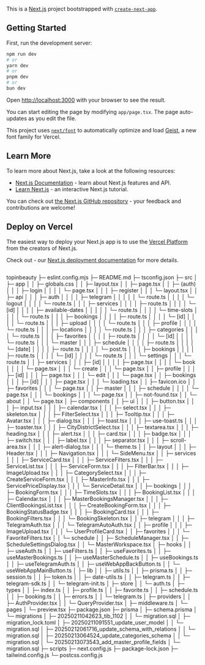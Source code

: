 This is a [Next.js](https://nextjs.org) project bootstrapped with [`create-next-app`](https://nextjs.org/docs/app/api-reference/cli/create-next-app).

## Getting Started

First, run the development server:

```bash
npm run dev
# or
yarn dev
# or
pnpm dev
# or
bun dev
```

Open [http://localhost:3000](http://localhost:3000) with your browser to see the result.

You can start editing the page by modifying `app/page.tsx`. The page auto-updates as you edit the file.

This project uses [`next/font`](https://nextjs.org/docs/app/building-your-application/optimizing/fonts) to automatically optimize and load [Geist](https://vercel.com/font), a new font family for Vercel.

## Learn More

To learn more about Next.js, take a look at the following resources:

- [Next.js Documentation](https://nextjs.org/docs) - learn about Next.js features and API.
- [Learn Next.js](https://nextjs.org/learn) - an interactive Next.js tutorial.

You can check out [the Next.js GitHub repository](https://github.com/vercel/next.js) - your feedback and contributions are welcome!

## Deploy on Vercel

The easiest way to deploy your Next.js app is to use the [Vercel Platform](https://vercel.com/new?utm_medium=default-template&filter=next.js&utm_source=create-next-app&utm_campaign=create-next-app-readme) from the creators of Next.js.

Check out - our [Next.js deployment documentation](https://nextjs.org/docs/app/building-your-application/deploying) for more details.

```

```

topinbeauty
├─ eslint.config.mjs
├─ README.md
├─ tsconfig.json
├─ src
│ ├─ app
│ │ ├─ globals.css
│ │ ├─ layout.tsx
│ │ ├─ page.tsx
│ │ ├─ (auth)
│ │ │ ├─ login
│ │ │ │ └─ page.tsx
│ │ │ ├─ register
│ │ │ └─ layout.tsx
│ │ ├─ api
│ │ │ ├─ auth
│ │ │ │ ├─ telegram
│ │ │ │ │ └─ route.ts
│ │ │ │ └─ logout
│ │ │ │ └─ route.ts
│ │ │ ├─ services
│ │ │ │ ├─ route.ts
│ │ │ │ └─ [id]
│ │ │ │ ├─ available-dates
│ │ │ │ │ └─ route.ts
│ │ │ │ └─ time-slots
│ │ │ │ └─ route.ts
│ │ │ ├─ bookings
│ │ │ │ ├─ route.ts
│ │ │ │ └─ [id]
│ │ │ │ └─ route.ts
│ │ │ ├─ upload
│ │ │ │ └─ route.ts
│ │ │ ├─ profile
│ │ │ │ └─ route.ts
│ │ │ ├─ locations
│ │ │ │ └─ route.ts
│ │ │ ├─ categories
│ │ │ │ └─ route.ts
│ │ │ ├─ favorites
│ │ │ │ ├─ route.ts
│ │ │ │ └─ [id]
│ │ │ │ └─ route.ts
│ │ │ └─ master
│ │ │ ├─ schedule
│ │ │ │ ├─ route.ts
│ │ │ │ └─ [date]
│ │ │ │ ├─ route.ts
│ │ │ │ └─ post.ts
│ │ │ ├─ bookings
│ │ │ │ ├─ route.ts
│ │ │ │ └─ [id]
│ │ │ │ └─ route.ts
│ │ │ └─ settings
│ │ │ └─ route.ts
│ │ ├─ services
│ │ │ ├─ [id]
│ │ │ │ ├─ page.tsx
│ │ │ │ └─ book
│ │ │ │ └─ page.tsx
│ │ │ └─ create
│ │ │ └─ page.tsx
│ │ ├─ profile
│ │ │ ├─ [id]
│ │ │ ├─ page.tsx
│ │ │ └─ edit
│ │ │ └─ page.tsx
│ │ ├─ bookings
│ │ │ ├─ [id]
│ │ │ ├─ page.tsx
│ │ │ └─ loading.tsx
│ │ ├─ favicon.ico
│ │ ├─ favorites
│ │ │ └─ page.tsx
│ │ ├─ master
│ │ │ ├─ schedule
│ │ │ │ └─ page.tsx
│ │ │ └─ bookings
│ │ │ └─ page.tsx
│ │ ├─ not-found.tsx
│ │ └─ about
│ │ └─ page.tsx
│ ├─ components
│ │ ├─ ui
│ │ │ ├─ button.tsx
│ │ │ ├─ input.tsx
│ │ │ ├─ calendar.tsx
│ │ │ ├─ select.tsx
│ │ │ ├─ skeleton.tsx
│ │ │ ├─ FilterSelect.tsx
│ │ │ ├─ Tooltip.tsx
│ │ │ ├─ Avatar.tsx
│ │ │ ├─ dialog.tsx
│ │ │ ├─ toast.tsx
│ │ │ ├─ use-toast.ts
│ │ │ ├─ toaster.tsx
│ │ │ ├─ CityDistrictSelect.tsx
│ │ │ ├─ textarea.tsx
│ │ │ ├─ heading.tsx
│ │ │ ├─ alert.tsx
│ │ │ ├─ card.tsx
│ │ │ ├─ badge.tsx
│ │ │ ├─ switch.tsx
│ │ │ ├─ label.tsx
│ │ │ ├─ separator.tsx
│ │ │ ├─ scroll-area.tsx
│ │ │ ├─ alert-dialog.tsx
│ │ │ └─ theme.ts
│ │ ├─ layout
│ │ │ ├─ Header.tsx
│ │ │ ├─ Navigation.tsx
│ │ │ └─ SideMenu.tsx
│ │ ├─ services
│ │ │ ├─ ServiceCard.tsx
│ │ │ ├─ ServiceFilters.tsx
│ │ │ ├─ ServiceList.tsx
│ │ │ ├─ ServiceForm.tsx
│ │ │ ├─ FilterBar.tsx
│ │ │ ├─ ImageUpload.tsx
│ │ │ ├─ CategorySelect.tsx
│ │ │ ├─ CreateServiceForm.tsx
│ │ │ ├─ MasterInfo.tsx
│ │ │ ├─ ServicePriceDisplay.tsx
│ │ │ └─ ServiceDetail.tsx
│ │ ├─ bookings
│ │ │ ├─ BookingForm.tsx
│ │ │ ├─ TimeSlots.tsx
│ │ │ ├─ BookingList.tsx
│ │ │ ├─ Calendar.tsx
│ │ │ ├─ MasterBookingsManager.tsx
│ │ │ ├─ ClientBookingsList.tsx
│ │ │ ├─ CreateBookingForm.tsx
│ │ │ ├─ BookingStatusBadge.tsx
│ │ │ ├─ BookingCard.tsx
│ │ │ ├─ BookingFilters.tsx
│ │ │ └─ BookingSkeleton.tsx
│ │ ├─ telegram
│ │ │ ├─ TelegramAuth.tsx
│ │ │ └─ TelegramAutoAuth.tsx
│ │ ├─ profile
│ │ │ ├─ ImageUpload.tsx
│ │ │ └─ UserProfileCard.tsx
│ │ ├─ favorites
│ │ │ └─ FavoriteFilters.tsx
│ │ └─ schedule
│ │ ├─ ScheduleManager.tsx
│ │ ├─ ScheduleSettingsDialog.tsx
│ │ └─ MasterWorkspace.tsx
│ ├─ hooks
│ │ ├─ useAuth.ts
│ │ ├─ useFilters.ts
│ │ ├─ useFavorites.ts
│ │ ├─ useMasterBookings.ts
│ │ ├─ useMasterSchedule.ts
│ │ ├─ useBookings.ts
│ │ ├─ useTelegramAuth.ts
│ │ ├─ useWebAppBackButton.ts
│ │ └─ useWebAppMainButton.ts
│ ├─ lib
│ │ ├─ utils.ts
│ │ ├─ prisma.ts
│ │ ├─ session.ts
│ │ ├─ token.ts
│ │ ├─ date-utils.ts
│ │ ├─ telegram.ts
│ │ ├─ telegram-sdk.ts
│ │ └─ telegram-init.ts
│ ├─ store
│ │ └─ auth.ts
│ ├─ types
│ │ ├─ index.ts
│ │ ├─ profile.ts
│ │ ├─ favorite.ts
│ │ ├─ schedule.ts
│ │ ├─ booking.ts
│ │ ├─ errors.ts
│ │ └─ telegram.ts
│ ├─ providers
│ │ ├─ AuthProvider.tsx
│ │ └─ QueryProvider.tsx
│ ├─ middleware.ts
│ └─ pages
│ └─ preview.tsx
├─ package.json
├─ prisma
│ ├─ schema.prisma
│ └─ migrations
│ ├─ 20250211042623_tib_1102
│ │ └─ migration.sql
│ ├─ migration_lock.toml
│ ├─ 20250211091551_update_user_model
│ │ └─ migration.sql
│ ├─ 20250212061716_update_schema_with_relations
│ │ └─ migration.sql
│ ├─ 20250213064524_update_categories_schema
│ │ └─ migration.sql
│ └─ 20250213073543_add_master_profile_fields
│ └─ migration.sql
├─ scripts
├─ next.config.js
├─ package-lock.json
├─ tailwind.config.js
└─ postcss.config.js

```

```
